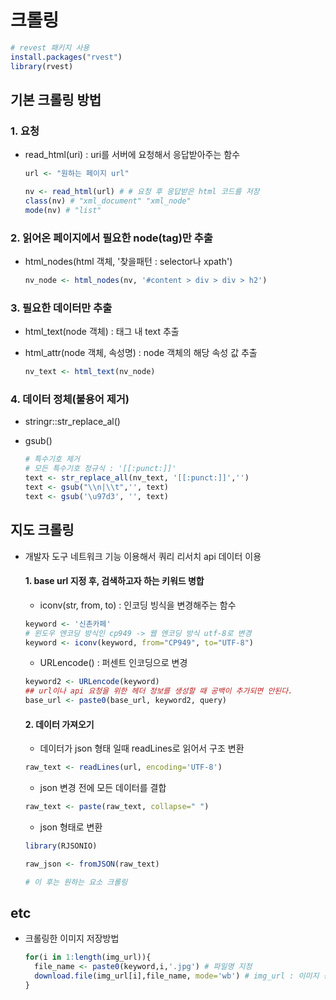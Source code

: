 # 크롤링

```R
# revest 패키지 사용
install.packages("rvest")
library(rvest)
```



## 기본 크롤링 방법

### 1. 요청 

- read_html(uri) : uri를 서버에 요청해서 응답받아주는 함수

  ```R
  url <- "원하는 페이지 url"
  
  nv <- read_html(url) # # 요청 후 응답받은 html 코드를 저장
  class(nv) # "xml_document" "xml_node"
  mode(nv) # "list"
  ```

  

### 2. 읽어온 페이지에서 필요한 node(tag)만 추출
- html_nodes(html 객체, '찾을패턴 : selector나 xpath')

  ```R
  nv_node <- html_nodes(nv, '#content > div > div > h2')
  ```

  

### 3. 필요한 데이터만 추출

- html_text(node 객체) : 태그 내 text 추출

- html_attr(node 객체, 속성명) : node 객체의 해당 속성 값 추출

  ```R
  nv_text <- html_text(nv_node)
  ```

  

### 4. 데이터 정체(불용어 제거)

- stringr::str_replace_al()

- gsub()

  ```R
  # 특수기호 제거
  # 모든 특수기호 정규식 : '[[:punct:]]'
  text <- str_replace_all(nv_text, '[[:punct:]]','')
  text <- gsub("\\n|\\t",'', text)
  text <- gsub('\u97d3', '', text)
  ```



## 지도 크롤링

- 개발자 도구 네트워크 기능 이용해서 쿼리 리서치 api 데이터 이용

  #### 1. base url 지정 후, 검색하고자 하는 키워드 병합

  - iconv(str, from, to) : 인코딩 빙식을 변경해주는 함수

  ```R
  keyword <- '신촌카페'
  # 윈도우 엔코딩 방식인 cp949 -> 웹 엔코딩 방식 utf-8로 변경
  keyword <- iconv(keyword, from="CP949", to="UTF-8")
  ```

  - URLencode() : 퍼센트 인코딩으로 변경

  ```R
  keyword2 <- URLencode(keyword)
  ## url이나 api 요청을 위한 헤더 정보를 생성할 때 공백이 추가되면 안된다.
  base_url <- paste0(base_url, keyword2, query)
  ```

  #### 2. 데이터 가져오기

  - 데이터가 json 형태 일때 readLines로 읽어서 구조 변환

  ```R
  raw_text <- readLines(url, encoding='UTF-8')
  ```

  - json 변경 전에 모든 데이터를 결합

  ```R
  raw_text <- paste(raw_text, collapse=" ")
  ```

  - json 형태로 변환

  ```R
  library(RJSONIO)
  
  raw_json <- fromJSON(raw_text)
  
  # 이 후는 원하는 요소 크롤링
  ```



## etc

- 크롤링한 이미지 저장방법

  ```R
  for(i in 1:length(img_url)){
    file_name <- paste0(keyword,i,'.jpg') # 파일명 지정
    download.file(img_url[i],file_name, mode='wb') # img_url : 이미지 경로
  }
  ```

  



